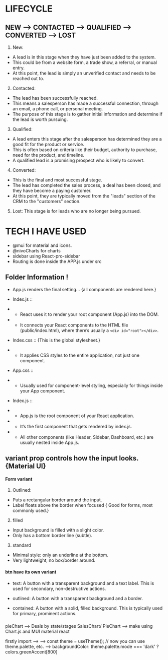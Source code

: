 # LIFECYCLE 
## NEW --> CONTACTED --> QUALIFIED --> CONVERTED --> LOST



1. New: 
- A lead is in this stage when they have just been added to the system. 
- This could be from a website form, a trade show, a referral, or manual entry. 
- At this point, the lead is simply an unverified contact and needs to be reached out to.


2. Contacted: 
- The lead has been successfully reached. 
- This means a salesperson has made a successful connection, through an email, a phone call, or personal meeting. 
- The purpose of this stage is to gather initial information and determine if the lead is worth pursuing.


3. Qualified: 
- A lead enters this stage after the salesperson has determined they are a good fit for the product or service. 
- This is often based on criteria like their budget, authority to purchase, need for the product, and timeline. 
- A qualified lead is a promising prospect who is likely to convert.


4. Converted: 
- This is the final and most successful stage.
- The lead has completed the sales process, a deal has been closed, and they have become a paying customer.
- At this point, they are typically moved from the "leads" section of the CRM to the "customers" section.


5. Lost: This stage is for leads who are no longer being pursued. 



















# TECH I HAVE USED
- @mui for material and icons.
- @nivoCharts for charts
- sidebar using React-pro-sidebar
- Routing is done inside the APP.js under src






## Folder Information !
- App.js renders the final setting... {all components are rendered here.}

- Index.js :: 
- - React uses it to render your root component (App.js) into the DOM.
- - It connects your React components to the HTML file (public/index.html), where there’s usually a `<div id="root"></div>`.

- Index.css ::  {This is the global stylesheet.}
- - It applies CSS styles to the entire application, not just one component.

- App.css :: 
- - Usually used for component-level styling, especially for things inside your App component.

- Index.js ::
- - App.js is the root component of your React application.
- - It’s the first component that gets rendered by index.js.
- - All other components (like Header, Sidebar, Dashboard, etc.) are usually nested inside App.js.




## variant prop controls how the input looks. {Material UI}

#### Form variant
1. Outlined:
- Puts a rectangular border around the input.
- Label floats above the border when focused { Good for forms, most commonly used.}

2. filled
- Input background is filled with a slight color.
- Only has a bottom border line (subtle).

3. standard
- Minimal style: only an underline at the bottom.
- Very lightweight, no box/border around.


#### btn have its own variant
- text: A button with a transparent background and a text label. This is used for secondary, non-destructive actions.

- outlined: A button with a transparent background and a border.

- contained: A button with a solid, filled background. This is typically used for primary, prominent actions.




#####
pieChart --> Deals by state/stages
SalesChart/ PieChart --> make using Chart.js and MUI material react





<!-- toggle light and dark mode {theme is under theme.js} -->
firstly import --> 
 --> const theme = useTheme(); // now you can use theme.palette, etc.
 --> backgroundColor: theme.palette.mode === 'dark' ? colors.greenAccent[800]
